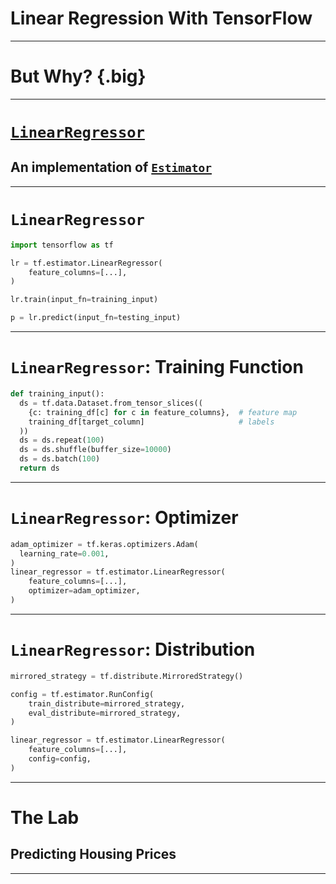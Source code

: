 # Linear Regression With TensorFlow

<!--
We have learned about how to perform regression with scikit-learn, and we have
taken a peek at TensorFlow. Now it's time to try to train a real model using
TensorFlow.
-->

---

# But Why? {.big}

<!--
Why would we want to build a linear regression using TensorFlow?

It's true that scikit-learn is perfectly adequate much of the time. However,
TensorFlow has some features like distributed model training that can help you
build models when you have huge amounts of data.
-->

---

# [`LinearRegressor`](https://www.tensorflow.org/api_docs/python/tf/compat/v1/estimator/LinearRegressor)
## An implementation of [`Estimator`](https://www.tensorflow.org/api_docs/python/tf/compat/v1/estimator/Estimator)

<!--
In this lab we'll be using the [`LinearRegressor`](https://www.tensorflow.org/api_docs/python/tf/compat/v1/estimator/LinearRegressor)
class. `LinearRegressor` is a
[`Estimator`](https://www.tensorflow.org/api_docs/python/tf/compat/v1/estimator/Estimator).
`Estimator` is an API and programming model that was introduced in TensorFlow
version 1. It is a little more difficult to use than modern Keras-style
TensorFlow, but you will still see it used in practice, and support for it will
continue in TensorFlow 2 because the `Estimator`-style of programming works
better for some specific machine learning applications.
-->

---

# `LinearRegressor`

```python
import tensorflow as tf

lr = tf.estimator.LinearRegressor(
    feature_columns=[...],
)

lr.train(input_fn=training_input)

p = lr.predict(input_fn=testing_input)
```

<!--
Here you can see the main programming flow of the `LinearRegressor.' 

We:
1. Import TensorFlow.
1. Create an estimator class.
1. Train the estimator by passing it a function that provides data.
1. Use the model by passing it a function that provides data.
-->

---

# `LinearRegressor`: Training Function

```python
def training_input():
  ds = tf.data.Dataset.from_tensor_slices((
    {c: training_df[c] for c in feature_columns},  # feature map
    training_df[target_column]                     # labels
  ))
  ds = ds.repeat(100)
  ds = ds.shuffle(buffer_size=10000)
  ds = ds.batch(100)
  return ds
```

<!--
Here you can see what an input function might look like. The function:

1. Creates a `DataSet` object. This particular `DataSet` is just wrapping a
   bunch of Pandas `Series` objects, but `DataSet` can represent other data
   acquisition and storage strategies.
1. Set the number of times to pass the data to the model. Remember that our
   models will be using an optimizer to try to find good weights. In order to do
   this, it helps to pass the data to the model a few times.
1. Shuffles the data between repeats.
1. Defines the mini-batch size. This is the number of data points that will be
   passed to the model in each training step.

Note that repetition and batch are hyperparameters that you can change in the
model. You might find you don't need to repeat the data as much or that you
need to repeat it more. You might find that smaller batches work better than big
batches.
-->

---

# `LinearRegressor`: Optimizer

```python
adam_optimizer = tf.keras.optimizers.Adam(
  learning_rate=0.001,
)
linear_regressor = tf.estimator.LinearRegressor(
    feature_columns=[...],
    optimizer=adam_optimizer,
)
```

<!--

Another interesting hyperparameter is the optimizer. By default
`LinearRegressor` uses the
[`Ftrl`](https://www.tensorflow.org/api_docs/python/tf/keras/optimizers/Ftrl)
optimizer; however, there are many more options. In this example we use the
[`Adam`](https://www.tensorflow.org/api_docs/python/tf/keras/optimizers/Adam)
optimizer. In this case we also manually set the learning rate. Each optimizer
has settings like this that you can change to help your model train faster and
better.

-->

---

# `LinearRegressor`: Distribution

```python
mirrored_strategy = tf.distribute.MirroredStrategy()

config = tf.estimator.RunConfig(
    train_distribute=mirrored_strategy,
    eval_distribute=mirrored_strategy,
)

linear_regressor = tf.estimator.LinearRegressor(
    feature_columns=[...],
    config=config,
)
```

<!--
In order to distribute training and evaluation across workers, you can optionally
pass the `LinearRegressor` a distribution method via config. We'll show how to
do this in the lab, though it doesn't help much on the small virtual machines
that we'll be working with.
-->

---

# The Lab
## Predicting Housing Prices

<!--
In the lab we will use United States census data to try to predict housing
prices in California. We'll examine the data, manipulate the data, and then
build and adjust a model.
-->

---
